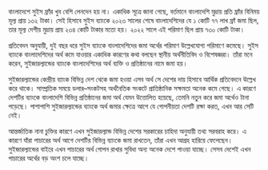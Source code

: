বাংলাদেশে সুইস ফ্রাঁর খুব বেশি লেনদেন হয় না। একাধিক সূত্রে জানা গেছে, বর্তমানে বাংলাদেশি মুদ্রায় প্রতি ফ্রাঁর বিনিময় মূল্য প্রায় ১৩২ টাকা। সেই হিসাবে সুইস ব্যাংকে ২০২৩ সালের শেষে বাংলাদেশিদের যে ১ কোটি ৭৭ লাখ ফ্রাঁ জমা ছিল, তার মূল্য দেশীয় মুদ্রায় প্রায় ২৩৪ কোটি টাকার মতো হয়। ২০২২ সালে এই পরিমাণ ছিল প্রায় ৭৩০ কোটি টাকা।

প্রতিবেদন অনুযায়ী, দুই বছর ধরে সুইস ব্যাংকে বাংলাদেশিদের জমা অর্থের পরিমাণ উল্লেখযোগ্য পরিমাণে কমেছে। সুইস ব্যাংকে বাংলাদেশিদের অর্থ কমে যাওয়ার একাধিক কারণের কথা বলছেন স্থানীয় অর্থনীতিবিদ ও বিশেষজ্ঞরা। তাঁরা মনে করেন, সুইজারল্যান্ডের ব্যাংকে বাংলাদেশিদের অর্থ ব্যক্তি ও প্রতিষ্ঠানের নামে জমা হয়।

সুইজারল্যান্ডের কেন্দ্রীয় ব্যাংক বিভিন্ন দেশ থেকে জমা হওয়া এসব অর্থ সে দেশের দায় হিসাবে আর্থিক প্রতিবেদনে উল্লেখ করে থাকে। সাম্প্রতিক সময়ে ডলার–সংকটসহ অর্থনৈতিক সংকটে প্রাতিষ্ঠানিক সক্ষমতা অনেক কমে গেছে। এ কারণে দেশটির ব্যাংকে বাংলাদেশি বিভিন্ন প্রতিষ্ঠানের জমা অর্থ যেমন উত্তোলিত হয়েছে, তেমনি নতুন করে জমা অর্থেও টানা পড়েছে। পাশাপাশি সুইজারল্যান্ডের ব্যাংকে অর্থ জমার ক্ষেত্রে আগে যে গোপনীয়তা দেশটি রক্ষা করত, এখন আর সেটি নেই।

আন্তর্জাতিক নানা চুক্তির কারণে এখন সুইজারল্যান্ড বিভিন্ন দেশের সরকারের চাহিদা অনুযায়ী তথ্য সরবরাহ করে। এ কারণে যাঁরা পাচারের অর্থ আগে দেশটির বিভিন্ন ব্যাংকে জমা রাখতেন, তাঁরা এখন আগ্রহ হারিয়ে ফেলেছেন। সুইজারল্যান্ডের বাইরে এখন পাচারের অর্থ গোপন রাখার সুবিধা অন্য অনেক দেশে পাওয়া যাচ্ছে। সেসব দেশেই এখন পাচারের অর্থের বড় অংশ চলে যাচ্ছে।
